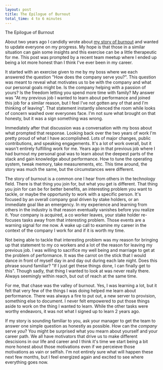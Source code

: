 ```yaml
---
layout: post
title: The Epilogue of Burnout
total_time: 4 to 6 minutes
---
```


The Epilogue of Burnout

About two years ago I candidly wrote about [my story of burnout][1] and wanted to update everyone on my progress. My hope is that those in a similar situation can gain some insights and this exercise can be a little therapeutic for me. This post was prompted by a recent team meetup where I ended up being a lot more honest than I think I've ever been in my career.

It started with an exercise given to me by my boss where we each answered the question "How does the company serve you?". This question was meant to reveal what motivates us to be with the company and what our personal goals might be. Is the company helping with a passion of yours? Is the freedom letting you spend more time with family? My answer was "At my previous job I wanted to learn about performance and joined this job for a similar reason, but I feel I've not gotten any of that and I'm thinking of leaving". That statement instantly silenced the room while looks of concern washed over everyones face. I'm not sure what brought on that honesty, but it was a sign something was wrong.

Immediately after that discussion was a conversation with my boss about what prompted that response. Looking back over the two years of work I'm pretty proud of what I have accomplished. Lots of major changes, public contributions, and speaking engagements. It's a lot of work overall, but it wasn't entirely fulfilling work for me. Years ago in that previous job where I had burnout my personal goal was to learn about the deepest parts of the stack and gain knowledge about performance. How to tune the operating system, tweak memory, take measurements, etc. This time around, the story was much the same, but the circumstances were different.

The story of burnout is a common one I hear from others in the technology field. There is that thing you join for, but what you get is different. That thing you join for can be for better benefits, an interesting problem you want to tackle, or maybe the opportunity to work with a specific person. It's focused by an overall company goal driven by stake holders, or an immediate goal like an emergency. In my experience and learning from others in the industry is that reason eventually vanishes before you realize it. Your company is acquired, a co worker leaves, your stake holder re-focuses tasks away from that interesting problem. Those events are a warning signal for me now. A wake up call to examine my career in the context of the company I work for and if it is worth my time.

Not being able to tackle that interesting problem was my reason for bringing up that statement to my co workers and a lot of the reason for leaving my previous job. I was willing to sacrifice my well being and marriage to get at the problem of performance. It was the carrot on the stick that I would dance in front of myself day in and day out during each late night. Does this phrase sound familiar? "If I just get these things done, I can finally get to this". Though sadly, that thing I wanted to look at was never really there. Always seemingly within reach, but out of reach at the same time.

For me, that chase was the valley of burnout. Yes, I was learning a lot, but it felt that very few of the things I was doing helped me learn about performance. There was always a fire to put out, a new server to provision, something else to document. I never felt empowered to put those things aside to work on the thing I wanted to learn. While the other tasks were worthy endeavors, it was not what I signed up to learn 2 years ago.

If my story is sounding familiar to you, ask your manager to get the team to answer one simple question as honestly as possible. How can the _company_ serve _you_? You might be surprised what you mearn about yourself and your career path. We all have motivators that drive us to make different descisions in our life and career and I think it's time we start being a bit more honest about those motivations even if we perceieve those motivations as vain or selfish. I'm not entirely sure what will happen these next few months, but I feel energized again and excited to see where everything goes now.

[1]: http://martinisoftware.com/2014/05/02/burnout-my-struggle-with-imposter-syndrome.html
